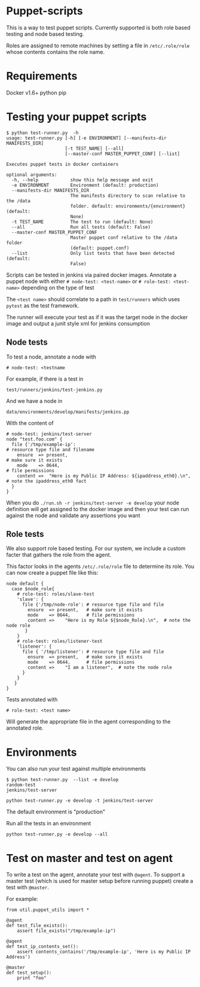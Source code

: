 Puppet-scripts
=====

This is a way to test puppet scripts. Currently supported is both role based testing and node based testing.

Roles are assigned to remote machines by setting a file in `/etc/.role/role` whose contents contains the role name.

# Requirements

Docker v1.6+
python
pip

# Testing your puppet scripts

```
$ python test-runner.py  -h
usage: test-runner.py [-h] [-e ENVIRONMENT] [--manifests-dir MANIFESTS_DIR]
                      [-t TEST_NAME] [--all]
                      [--master-conf MASTER_PUPPET_CONF] [--list]

Executes puppet tests in docker containers

optional arguments:
  -h, --help            show this help message and exit
  -e ENVIRONMENT        Environment (default: production)
  --manifests-dir MANIFESTS_DIR
                        The manifests directory to scan relative to the /data
                        folder. default: environments/{environment} (default:
                        None)
  -t TEST_NAME          The test to run (default: None)
  --all                 Run all tests (default: False)
  --master-conf MASTER_PUPPET_CONF
                        Master puppet conf relative to the /data folder
                        (default: puppet.conf)
  --list                Only list tests that have been detected (default:
                        False)
```

Scripts can be tested in jenkins via paired docker images.  Annotate a
puppet node with either `# node-test: <test-name>` or `# role-test: <test-name>` depending on the type of test

The `<test name>` should correlate to a path in `test/runners` which uses `pytest`
as the test framework.  

The runner will execute your test as if it was the target node in the docker image
and output a junit style xml for jenkins consumption

## Node tests

To test a node, annotate a node with 
```
# node-test: <testname
```

For example, if there is a test in

```
test/runners/jenkins/test-jenkins.py
```

And we have a node in

```
data/environments/develop/manifests/jenkins.pp
```

With the content of

```
# node-test: jenkins/test-server
node "test.foo.com" {
  file {'/tmp/example-ip':                                            # resource type file and filename
    ensure  => present,                                               # make sure it exists
    mode    => 0644,                                                  # file permissions
    content =>  "Here is my Public IP Address: ${ipaddress_eth0}.\n",  # note the ipaddress_eth0 fact
  }
}
```

When you do `./run.sh -r jenkins/test-server -e develop` your node definition will get assigned to the docker image
and then your test can run against the node and validate any assertions you want

## Role tests

We also support role based testing.  For our system, we include a custom facter that gathers the role from the agent.

This factor looks in the agents `/etc/.role/role` file to determine its role.  You can now create a puppet file like this:

```
node default {
  case $node_role{
    # role-test: roles/slave-test
    'slave': {
      file {'/tmp/node-role': # resource type file and file
        ensure  => present,   # make sure it exists
        mode    => 0644,      # file permissions
        content =>    "Here is my Role ${$node_Role}.\n",  # note the node role
       }
    }
    # role-test: roles/listener-test
    'listener': {
      file { '/tmp/listener': # resource type file and file
        ensure  => present,   # make sure it exists
        mode    => 0644,      # file permissions
        content =>    "I am a listener",  # note the node role
      }
    }
   }
}
```

Tests annotated with 
```
# role-test: <test name>
```

Will generate the appropriate file in the agent corresponding to the annotated role.

# Environments

You can also run your test against multiple environments

```
$ python test-runner.py  --list -e develop
random-test
jenkins/test-server

python test-runner.py -e develop -t jenkins/test-server
```

The default environment is "production"

Run all the tests in an environment

```
python test-runner.py -e develop --all
```

# Test on master and test on agent

To write a test on the agent, annotate your test with `@agent`. To support a master test (which is used for master setup before running puppet) create a test with `@master`.

For example:

```
from util.puppet_utils import *

@agent
def test_file_exists():
    assert file_exists("/tmp/example-ip")

@agent
def test_ip_contents_set():
    assert contents_contains('/tmp/example-ip', 'Here is my Public IP Address')

@master
def test_setup():
    print "foo"
```
